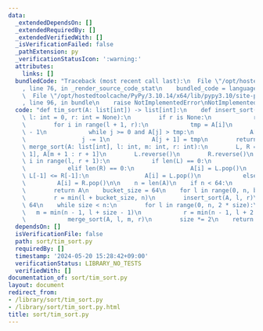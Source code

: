 ```yaml
---
data:
  _extendedDependsOn: []
  _extendedRequiredBy: []
  _extendedVerifiedWith: []
  _isVerificationFailed: false
  _pathExtension: py
  _verificationStatusIcon: ':warning:'
  attributes:
    links: []
  bundledCode: "Traceback (most recent call last):\n  File \"/opt/hostedtoolcache/PyPy/3.10.14/x64/lib/pypy3.10/site-packages/onlinejudge_verify/documentation/build.py\"\
    , line 76, in _render_source_code_stat\n    bundled_code = language.bundle(\n\
    \  File \"/opt/hostedtoolcache/PyPy/3.10.14/x64/lib/pypy3.10/site-packages/onlinejudge_verify/languages/python.py\"\
    , line 96, in bundle\n    raise NotImplementedError\nNotImplementedError\n"
  code: "def tim_sort(A: list[int]) -> list[int]:\n    def insert_sort(A: list[int],\
    \ l: int = 0, r: int = None):\n        if r is None:\n            r = len(A)\n\
    \        for i in range(l + 1, r):\n            tmp = A[i]\n            j = i\
    \ - 1\n            while j >= 0 and A[j] > tmp:\n                A[j + 1] = A[j]\n\
    \                j -= 1\n            A[j + 1] = tmp\n        return\n\n    def\
    \ merge_sort(A: list[int], l: int, m: int, r: int):\n        L, R = A[l : m +\
    \ 1], A[m + 1 : r + 1]\n        L.reverse()\n        R.reverse()\n        for\
    \ i in range(l, r + 1):\n            if len(L) == 0:\n                A[i] = R.pop()\n\
    \            elif len(R) == 0:\n                A[i] = L.pop()\n            elif\
    \ L[-1] <= R[-1]:\n                A[i] = L.pop()\n            else:\n       \
    \         A[i] = R.pop()\n\n    n = len(A)\n    if n < 64:\n        insert_sort(A)\n\
    \        return A\n    bucket_size = 64\n    for l in range(0, n, bucket_size):\n\
    \        r = min(l + bucket_size, n)\n        insert_sort(A, l, r)\n    size =\
    \ 64\n    while size < n:\n        for l in range(0, n, 2 * size):\n         \
    \   m = min(n - 1, l + size - 1)\n            r = min(n - 1, l + 2 * size - 1)\n\
    \            merge_sort(A, l, m, r)\n        size *= 2\n    return A\n"
  dependsOn: []
  isVerificationFile: false
  path: sort/tim_sort.py
  requiredBy: []
  timestamp: '2024-05-20 15:28:42+09:00'
  verificationStatus: LIBRARY_NO_TESTS
  verifiedWith: []
documentation_of: sort/tim_sort.py
layout: document
redirect_from:
- /library/sort/tim_sort.py
- /library/sort/tim_sort.py.html
title: sort/tim_sort.py
---
```

